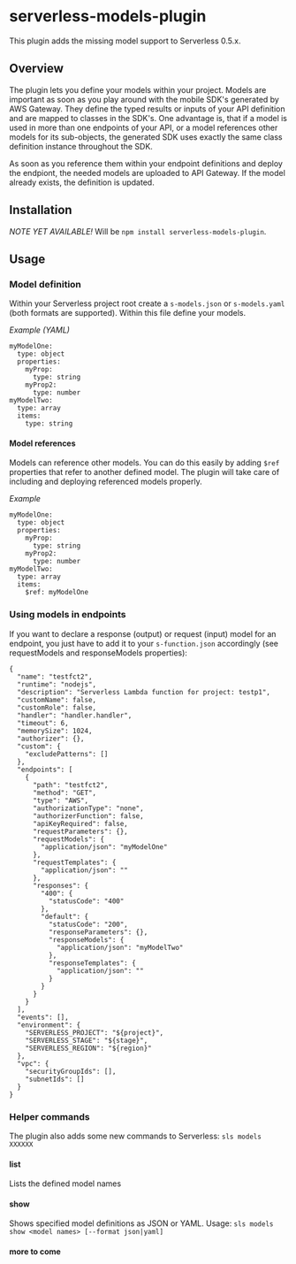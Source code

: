 # serverless-models-plugin

This plugin adds the missing model support to Serverless 0.5.x.

## Overview
The plugin lets you define your models within your project.
Models are important as soon as you play around with the mobile SDK's generated by AWS Gateway.
They define the typed results or inputs of your API definition and are mapped to classes in
the SDK's. One advantage is, that if a model is used in more than one endpoints of your API,
or a model references other models for its sub-objects, the generated SDK uses exactly the
same class definition instance throughout the SDK.

As soon as you reference them within your endpoint definitions and deploy the endpiont, the needed
models are uploaded to API Gateway. If the model already exists, the definition is updated.

## Installation
*NOTE YET AVAILABLE!* Will be `npm install serverless-models-plugin`.

## Usage
### Model definition
Within your Serverless project root create a `s-models.json` or `s-models.yaml` (both formats are
supported). Within this file define your models.

_Example (YAML)_
```
myModelOne:
  type: object
  properties:
    myProp:
      type: string
    myProp2:
      type: number
myModelTwo:
  type: array
  items:
    type: string
```

#### Model references
Models can reference other models. You can do this easily by adding `$ref` properties that
refer to another defined model. The plugin will take care of including and deploying referenced
models properly.

_Example_
```
myModelOne:
  type: object
  properties:
    myProp:
      type: string
    myProp2:
      type: number
myModelTwo:
  type: array
  items:
    $ref: myModelOne
```

### Using models in endpoints
If you want to declare a response (output) or request (input) model for an endpoint, you just have 
to add it to your `s-function.json` accordingly (see requestModels and responseModels properties):

```
{
  "name": "testfct2",
  "runtime": "nodejs",
  "description": "Serverless Lambda function for project: testp1",
  "customName": false,
  "customRole": false,
  "handler": "handler.handler",
  "timeout": 6,
  "memorySize": 1024,
  "authorizer": {},
  "custom": {
    "excludePatterns": []
  },
  "endpoints": [
    {
      "path": "testfct2",
      "method": "GET",
      "type": "AWS",
      "authorizationType": "none",
      "authorizerFunction": false,
      "apiKeyRequired": false,
      "requestParameters": {},
      "requestModels": {
        "application/json": "myModelOne"
      },
      "requestTemplates": {
        "application/json": ""
      },
      "responses": {
        "400": {
          "statusCode": "400"
        },
        "default": {
          "statusCode": "200",
          "responseParameters": {},
          "responseModels": {
            "application/json": "myModelTwo"
          },
          "responseTemplates": {
            "application/json": ""
          }
        }
      }
    }
  ],
  "events": [],
  "environment": {
    "SERVERLESS_PROJECT": "${project}",
    "SERVERLESS_STAGE": "${stage}",
    "SERVERLESS_REGION": "${region}"
  },
  "vpc": {
    "securityGroupIds": [],
    "subnetIds": []
  }
}
```

### Helper commands
The plugin also adds some new commands to Serverless: `sls models XXXXXX`

#### list
Lists the defined model names

#### show
Shows specified model definitions as JSON or YAML.
Usage: `sls models show <model names> [--format json|yaml]`

#### more to come
